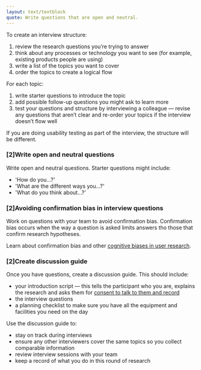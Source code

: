 ```yaml
---
layout: text/textblock
quote: Write questions that are open and neutral.
---
```

To create an interview structure:

1. review the research questions you’re trying to answer
2. think about any processes or technology you want to see (for example, existing products people are using)
3. write a list of the topics you want to cover
4. order the topics to create a logical flow

For each topic:

1. write starter questions to introduce the topic
2. add possible follow-up questions you might ask to learn more
3. test your questions and structure by interviewing a colleague — revise any questions that aren’t clear and re-order your topics if the interview doesn’t flow well

If you are doing usability testing as part of the interview, the structure will be different.

### [2]Write open and neutral questions
Write open and neutral questions. Starter questions might include:
- 'How do you...?'
- 'What are the different ways you...?'
- 'What do you think about...?'

### [2]Avoiding confirmation bias in interview questions
Work on questions with your team to avoid confirmation bias. Confirmation bias occurs when the way a question is asked limits answers tho those that confirm research hypotheses. 

Learn about confirmation bias and other [cognitive biases in user research](http://www.uxaustralia.com.au/conferences/uxaustralia-2016/presentation/6-cognitive-biases/).

### [2]Create discussion guide
Once you have questions, create a discussion guide. This should include:
- your introduction script — this tells the participant who you are, explains the research and asks them for [consent to talk to them and record](/user-research/consent-forms/)
- the interview questions
- a planning checklist to make sure you have all the equipment and facilities you need on the day

Use the discussion guide to:
- stay on track during interviews
- ensure any other interviewers cover the same topics so you collect comparable information 
- review interview sessions with your team
- keep a record of what you do in this round of research
